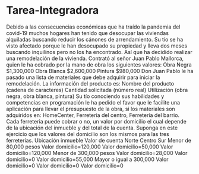 # Tarea-Integradora
Debido a las consecuencias económicas que ha traído la pandemia del covid-19 muchos hogares han tenido que desocupar las viviendas alquiladas buscando reducir los cánones de arrendamiento. Su tío se ha visto afectado porque le han desocupado su propiedad y lleva dos meses buscando inquilinos pero no los ha encontrado. Así que ha decidido realizar una remodelación de la vivienda.  Contrató al señor  Juan Pablo Mallorca, quien le ha cobrado por la mano de obra los siguientes valores: Obra Negra $1,300,000 Obra Blanca $2,600,000 Pintura $980,000  Don Juan Pablo le ha pasado una lista de materiales que debe adquirir para iniciar la remodelación. La información del producto es: Nombre del producto (cadena de caracteres) Cantidad solicitada (número real) Utilización (obra negra, obra blanca, pintura)  Su tío conociendo sus habilidades y competencias en programación le ha pedido el favor que le facilite una aplicación para llevar el presupuesto de la obra, si los materiales son adquiridos en: HomeCenter, Ferreteria del centro, Ferretería del barrio. Cada ferreteria puede cobrar o no, un valor por domicilio el cual depende de la ubicación del inmueble y del total de la cuenta. Suponga en este ejercicio que los valores del domicilio son los mismos para las tres ferreterías.    Ubicación inmueble Valor de cuenta Norte Centro Sur Menor de 80,000 pesos Valor domicilio=120,000 Valor domicilio=50,000 Valor domicilio=120,000 Menor de 300,000 pesos Valor domicilio=28,000 Valor domicilio=0 Valor domicilio=55,000 Mayor o igual a 300,000 Valor domicilio=0 Valor domicilio=0 Valor domicilio=0
